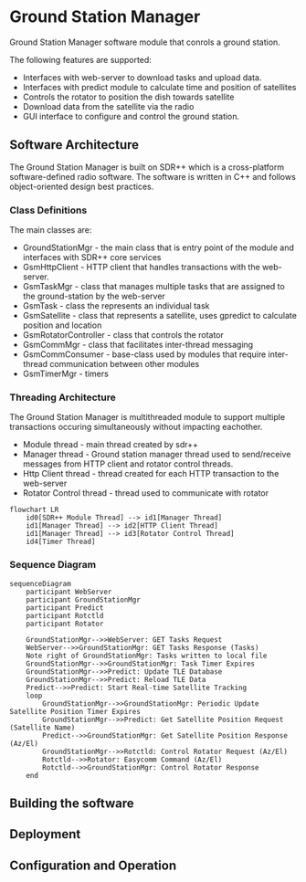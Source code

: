 # Ground Station Manager
Ground Station Manager software module that conrols a ground station. 

The following features are supported:
* Interfaces with web-server to download tasks and upload data.
* Interfaces with predict module to calculate time and position of satellites
* Controls the rotator to position the dish towards satellite
* Download data from the satellite via the radio
* GUI interface to configure and control the ground station.
	

## Software Architecture
The Ground Station Manager is built on SDR++ which is a cross-platform software-defined radio software.  The software is written in C++ and follows object-oriented design best practices.

### Class Definitions
The main classes are:
* GroundStationMgr - the main class that is entry point of the module and interfaces with SDR++ core services
* GsmHttpClient - HTTP client that handles transactions with the web-server. 
* GsmTaskMgr - class that manages multiple tasks that are assigned to the ground-station by the web-server
* GsmTask - class the represents an individual task
* GsmSatellite - class that represents a satellite, uses gpredict to calculate position and location
* GsmRotatorController - class that controls the rotator
* GsmCommMgr - class that facilitates inter-thread messaging
* GsmCommConsumer - base-class used by modules that require inter-thread communication between other modules
* GsmTimerMgr - timers

### Threading Architecture
The Ground Station Manager is multithreaded module to support multiple transactions occuring simultaneously without impacting eachother.
* Module thread - main thread created by sdr++
* Manager thread - Ground station manager thread used to send/receive messages from HTTP client and rotator control threads.
* Http Client thread - thread created for each HTTP transaction to the web-server
* Rotator Control thread - thread used to communicate with rotator

```mermaid
flowchart LR
    id0[SDR++ Module Thread] --> id1[Manager Thread]
    id1[Manager Thread] --> id2[HTTP Client Thread]
    id1[Manager Thread] --> id3[Rotator Control Thread]
    id4[Timer Thread]
```

### Sequence Diagram

```mermaid
sequenceDiagram
	participant WebServer
	participant GroundStationMgr
	participant Predict
	participant Rotctld
	participant Rotator
	
	GroundStationMgr-->>WebServer: GET Tasks Request
	WebServer-->>GroundStationMgr: GET Tasks Response (Tasks)
	Note right of GroundStationMgr: Tasks written to local file
	GroundStationMgr-->>GroundStationMgr: Task Timer Expires
	GroundStationMgr-->>Predict: Update TLE Database
	GroundStationMgr-->>Predict: Reload TLE Data
	Predict-->>Predict: Start Real-time Satellite Tracking
	loop
		GroundStationMgr-->>GroundStationMgr: Periodic Update Satellite Position Timer Expires
		GroundStationMgr-->>Predict: Get Satellite Position Request (Satellite Name)
		Predict-->>GroundStationMgr: Get Satellite Position Response (Az/El)
		GroundStationMgr-->>Rotctld: Control Rotator Request (Az/El)
		Rotctld-->>Rotator: Easycomm Command (Az/El)
		Rotctld-->>GroundStationMgr: Control Rotator Response
	end

```

## Building the software




## Deployment





## Configuration and Operation






